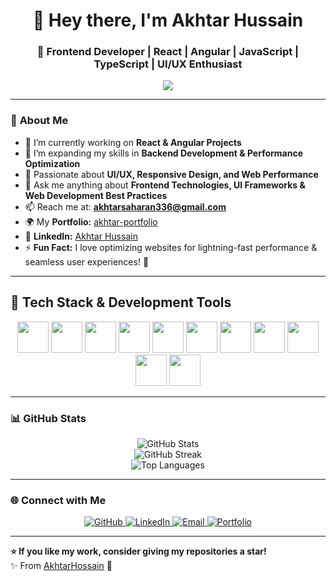 <h1 align="center">👋 Hey there, I'm Akhtar Hussain</h1>
<h3 align="center">🚀 Frontend Developer | React | Angular | JavaScript | TypeScript | UI/UX Enthusiast</h3>

<p align="center">
  <img src="https://readme-typing-svg.herokuapp.com?font=Fira+Code&duration=4000&pause=1000&color=1D9BF0&center=true&vCenter=true&width=600&height=45&lines=Building+Modern+Web+Experiences+✨;Passionate+Frontend+Developer+🎨;Bringing+Ideas+to+Life+with+Code+💡" />
</p>

---

### 🚀 **About Me**
- 🔭 I’m currently working on **React & Angular Projects**
- 🌱 I’m expanding my skills in **Backend Development & Performance Optimization**
- 🎯 Passionate about **UI/UX, Responsive Design, and Web Performance**
- 💬 Ask me anything about **Frontend Technologies, UI Frameworks & Web Development Best Practices**
- 📫 Reach me at: **[akhtarsaharan336@gmail.com](mailto:akhtarsaharan336@gmail.com)**
- 🌍 My **Portfolio:** [akhtar-portfolio](https://akhtarhossain.github.io/akhtar-portfolio/)
- 💼 **LinkedIn:** [Akhtar Hussain](https://www.linkedin.com/in/akhtar-hussain-987668241/)
- ⚡ **Fun Fact:** I love optimizing websites for lightning-fast performance & seamless user experiences! 🚀

---

## 🎨 **Tech Stack & Development Tools**
<p align="center">
  <a href="#"><img src="https://skillicons.dev/icons?i=react&theme=dark" width="50px" height="50px" /></a>
  <a href="#"><img src="https://skillicons.dev/icons?i=angular&theme=dark" width="50px" height="50px" /></a>
  <a href="#"><img src="https://skillicons.dev/icons?i=js&theme=dark" width="50px" height="50px" /></a>
  <a href="#"><img src="https://skillicons.dev/icons?i=ts&theme=dark" width="50px" height="50px" /></a>
  <a href="#"><img src="https://skillicons.dev/icons?i=bootstrap&theme=dark" width="50px" height="50px" /></a>
  <a href="#"><img src="https://skillicons.dev/icons?i=wordpress&theme=dark" width="50px" height="50px" /></a>
  <a href="#"><img src="https://skillicons.dev/icons?i=figma&theme=dark" width="50px" height="50px" /></a>
  <a href="#"><img src="https://skillicons.dev/icons?i=github&theme=dark" width="50px" height="50px" /></a>
  <a href="#"><img src="https://skillicons.dev/icons?i=git&theme=dark" width="50px" height="50px" /></a>
  <a href="#"><img src="https://skillicons.dev/icons?i=vscode&theme=dark" width="50px" height="50px" /></a>
  <a href="#"><img src="https://skillicons.dev/icons?i=tailwind&theme=dark" width="50px" height="50px" /></a>
</p>

---

### 📊 **GitHub Stats**
<div align="center">
  <img src="https://github-readme-stats.vercel.app/api?username=AkhtarHossain&show_icons=true&theme=radical&count_private=true" alt="GitHub Stats" />
  <br>
  <img src="https://github-readme-streak-stats.herokuapp.com/?user=AkhtarHossain&theme=radical" alt="GitHub Streak" />
  <br>
  <img src="https://github-readme-stats.vercel.app/api/top-langs/?username=AkhtarHossain&layout=compact&theme=radical" alt="Top Languages" />
</div>

---

### 🌐 **Connect with Me**
<p align="center">
  <a href="https://github.com/AkhtarHossain">
    <img src="https://img.shields.io/badge/Github-333?style=for-the-badge&logo=github&logoColor=white" alt="GitHub"/>
  </a>
  <a href="https://www.linkedin.com/in/akhtar-hussain-987668241/">
    <img src="https://img.shields.io/badge/LinkedIn-0077B5?style=for-the-badge&logo=linkedin&logoColor=white" alt="LinkedIn"/>
  </a>
  <a href="mailto:akhtarsaharan336@gmail.com">
    <img src="https://img.shields.io/badge/Email-EA4335?style=for-the-badge&logo=gmail&logoColor=white" alt="Email"/>
  </a>
  <a href="https://akhtarhossain.github.io/akhtar-portfolio/">
    <img src="https://img.shields.io/badge/Portfolio-FF5722?style=for-the-badge&logo=firefoxbrowser&logoColor=white" alt="Portfolio"/>
  </a>
</p>

---

**⭐️ If you like my work, consider giving my repositories a star!**  
✨ From [AkhtarHossain](https://github.com/AkhtarHossain) 🚀  
